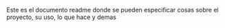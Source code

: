 Este es el documento readme donde se pueden especificar cosas sobre el proyecto, su uso, lo que hace y demas
